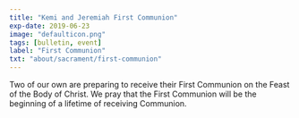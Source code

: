```yaml
---
title: "Kemi and Jeremiah First Communion"
exp-date: 2019-06-23
image: "defaulticon.png"
tags: [bulletin, event]
label: "First Communion"
txt: "about/sacrament/first-communion"
---
```

Two of our own are preparing to receive their First Communion on the Feast of the Body of Christ. We pray that the First Communion will be the beginning of a lifetime of receiving Communion.